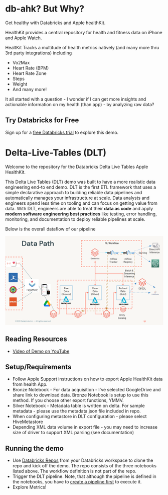 # db-ahk? But Why?

Get healthy with Databricks and Apple healthKit. 

HealthKit provides a central repository for health and fitness data on iPhone and Apple Watch. 

HealtKit Tracks a multitude of health metrics natively (and many more thru 3rd party integrations) including
- Vo2Max
- Heart Rate (BPM)
- Heart Rate Zone
- Steps
- Weight
- And many more!

It all started with a question - I wonder if I can get more insights and actionable information on my health (than app) - by analyzing raw data?


## Try Databricks for Free

Sign up for a [free Databricks trial](https://databricks.com/try-databricks?itm_data=demos-try-workflows-trial) to explore this demo. 

# Delta-Live-Tables (DLT)

Welcome to the repository for the Databricks Delta Live Tables Apple HealthKit. 

This Delta Live Tables (DLT) demo was built to have a more realistic data engineering end-to end demo.  DLT is the first ETL framework that uses a simple declarative approach to building reliable data pipelines and automatically manages your infrastructure at scale. Data analysts and engineers spend less time on tooling and can focus on getting value from data. With DLT, engineers are able to treat their **data as code** and apply **modern software engineering best practices** like testing, error handling, monitoring, and documentation to deploy reliable pipelines at scale.

Below is the overall dataflow of our pipeline

![This is an image](https://github.com/jesusr-db/db-ahk/blob/main/images/SkillBuilder_%20DLT_JMR.png)


## Reading Resources

* [Video of Demo on YouTube]()

## Setup/Requirements
- Follow Apple Support instructions on how to export Apple HealthKit data from health App.
- Bronze Notebook - For data acquisition - I've selected GoogleDrive and share link to download data. Bronze Notebook is setup to use this method. If you choose other export functions, YMMV.
- Silver Notebook - Metadata table is written on delta. For sample metadata - please use the metadata.json file included in repo. 
- When configuring metastore in DLT configuration - please select HiveMetastore
- Depending XML data volume in export file - you may need to increase size of driver to support XML parsing (see documentation)


## Running the demo 
- Use [Databricks Repos](https://docs.databricks.com/repos/index.html#clone-a-remote-git-repository) from your Databricks workspace to clone the repo and kick off the demo. The repo consists of the three notebooks listed above. The workflow definition is not part of the repo.
- Trigger the DLT pipeline. Note, that although the pipeline is defined in the notebooks, you have to [create a pipeline first](https://docs.databricks.com/data-engineering/delta-live-tables/delta-live-tables-ui.html) to execute it.
- Explore Metrics!

